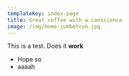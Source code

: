 ```yaml
---
templateKey: index-page
title: Great coffee with a conscience
image: /img/home-jumbotron.jpg
---
```


This is a test. Does it **work**

-   Hope so
-   aaaah

